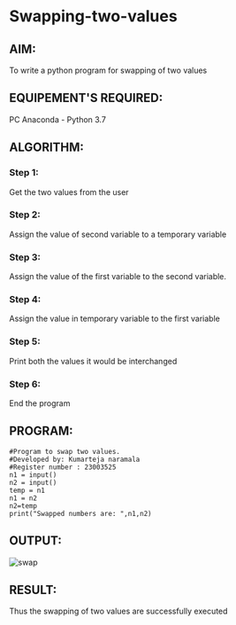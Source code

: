 # Swapping-two-values
## AIM:
To write a python program for swapping of two values
## EQUIPEMENT'S REQUIRED: 
PC
Anaconda - Python 3.7
## ALGORITHM: 
### Step 1:
Get the two values from the user
### Step 2: 
Assign the value of second variable to a temporary variable 
### Step 3: 
Assign the value of the first variable to the second variable.
### Step 4:  
Assign the value in temporary variable to the first variable
### Step 5: 
Print both the values it would be interchanged
### Step 6: 
End the program
## PROGRAM:
```
#Program to swap two values.
#Developed by: Kumarteja naramala
#Register number : 23003525
n1 = input()
n2 = input()
temp = n1
n1 = n2
n2=temp
print("Swapped numbers are: ",n1,n2)
```
## OUTPUT:
![swap](https://github.com/KumarTeja751/Swapping-two-values/assets/144947756/6a3b0642-6a95-4d62-86b7-4779bbef43d3)

## RESULT:
Thus the swapping of two values are successfully executed



